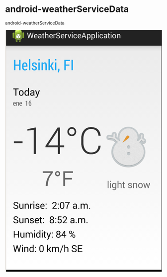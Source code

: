 # android-weatherServiceData
android-weatherServiceData

<img src="https://github.com/jmortega/android-weatherServiceData/blob/master/weatherFIN.png" />